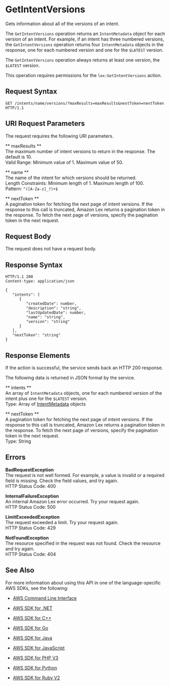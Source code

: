 # GetIntentVersions<a name="API_GetIntentVersions"></a>

Gets information about all of the versions of an intent\.

The `GetIntentVersions` operation returns an `IntentMetadata` object for each version of an intent\. For example, if an intent has three numbered versions, the `GetIntentVersions` operation returns four `IntentMetadata` objects in the response, one for each numbered version and one for the `$LATEST` version\. 

The `GetIntentVersions` operation always returns at least one version, the `$LATEST` version\.

This operation requires permissions for the `lex:GetIntentVersions` action\.

## Request Syntax<a name="API_GetIntentVersions_RequestSyntax"></a>

```
GET /intents/name/versions/?maxResults=maxResults&nextToken=nextToken HTTP/1.1
```

## URI Request Parameters<a name="API_GetIntentVersions_RequestParameters"></a>

The request requires the following URI parameters\.

 ** maxResults **   
The maximum number of intent versions to return in the response\. The default is 10\.  
Valid Range: Minimum value of 1\. Maximum value of 50\.

 ** name **   
The name of the intent for which versions should be returned\.  
Length Constraints: Minimum length of 1\. Maximum length of 100\.  
Pattern: `^([A-Za-z]_?)+$` 

 ** nextToken **   
A pagination token for fetching the next page of intent versions\. If the response to this call is truncated, Amazon Lex returns a pagination token in the response\. To fetch the next page of versions, specify the pagination token in the next request\. 

## Request Body<a name="API_GetIntentVersions_RequestBody"></a>

The request does not have a request body\.

## Response Syntax<a name="API_GetIntentVersions_ResponseSyntax"></a>

```
HTTP/1.1 200
Content-type: application/json

{
   "intents": [ 
      { 
         "createdDate": number,
         "description": "string",
         "lastUpdatedDate": number,
         "name": "string",
         "version": "string"
      }
   ],
   "nextToken": "string"
}
```

## Response Elements<a name="API_GetIntentVersions_ResponseElements"></a>

If the action is successful, the service sends back an HTTP 200 response\.

The following data is returned in JSON format by the service\.

 ** intents **   
An array of `IntentMetadata` objects, one for each numbered version of the intent plus one for the `$LATEST` version\.  
Type: Array of [IntentMetadata](API_IntentMetadata.md) objects

 ** nextToken **   
A pagination token for fetching the next page of intent versions\. If the response to this call is truncated, Amazon Lex returns a pagination token in the response\. To fetch the next page of versions, specify the pagination token in the next request\.   
Type: String

## Errors<a name="API_GetIntentVersions_Errors"></a>

 **BadRequestException**   
The request is not well formed\. For example, a value is invalid or a required field is missing\. Check the field values, and try again\.  
HTTP Status Code: 400

 **InternalFailureException**   
An internal Amazon Lex error occurred\. Try your request again\.  
HTTP Status Code: 500

 **LimitExceededException**   
The request exceeded a limit\. Try your request again\.  
HTTP Status Code: 429

 **NotFoundException**   
The resource specified in the request was not found\. Check the resource and try again\.  
HTTP Status Code: 404

## See Also<a name="API_GetIntentVersions_SeeAlso"></a>

For more information about using this API in one of the language\-specific AWS SDKs, see the following:

+  [AWS Command Line Interface](http://docs.aws.amazon.com/goto/aws-cli/lex-models-2017-04-19/GetIntentVersions) 

+  [AWS SDK for \.NET](http://docs.aws.amazon.com/goto/DotNetSDKV3/lex-models-2017-04-19/GetIntentVersions) 

+  [AWS SDK for C\+\+](http://docs.aws.amazon.com/goto/SdkForCpp/lex-models-2017-04-19/GetIntentVersions) 

+  [AWS SDK for Go](http://docs.aws.amazon.com/goto/SdkForGoV1/lex-models-2017-04-19/GetIntentVersions) 

+  [AWS SDK for Java](http://docs.aws.amazon.com/goto/SdkForJava/lex-models-2017-04-19/GetIntentVersions) 

+  [AWS SDK for JavaScript](http://docs.aws.amazon.com/goto/AWSJavaScriptSDK/lex-models-2017-04-19/GetIntentVersions) 

+  [AWS SDK for PHP V3](http://docs.aws.amazon.com/goto/SdkForPHPV3/lex-models-2017-04-19/GetIntentVersions) 

+  [AWS SDK for Python](http://docs.aws.amazon.com/goto/boto3/lex-models-2017-04-19/GetIntentVersions) 

+  [AWS SDK for Ruby V2](http://docs.aws.amazon.com/goto/SdkForRubyV2/lex-models-2017-04-19/GetIntentVersions) 